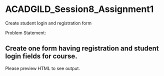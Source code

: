# ACADGILD_Session8_Assignment1
Create student login and registration form

Problem Statement:

Create one form having registration and student login fields for course.
----------------------------------------------------------------------------
Please preview HTML to see output.
